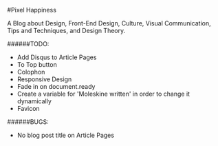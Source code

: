 #Pixel Happiness

A Blog about Design, Front-End Design, Culture, Visual Communication, Tips and Techniques, and Design Theory.

######TODO:

- Add Disqus to Article Pages
- To Top button
- Colophon
- Responsive Design
- Fade in on document.ready
- Create a variable for 'Moleskine written' in order to change it dynamically
- Favicon

######BUGS:

- No blog post title on Article Pages
